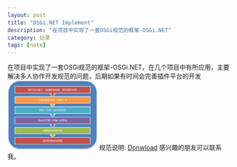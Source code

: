 ```yaml
---
layout: post
title: "OSGi.NET Implement"
description: "在项目中实现了一套OSGi规范的框架-OSGi.NET"
category: 记录
tags: [note]
---
```



在项目中实现了一套OSGi规范的框架-OSGi.NET，在几个项目中有所应用，主要解决多人协作开发规范的问题，后期如果有时间会完善插件平台的开发
<img src="/images/valuation.png" width="40%" height="40%">
规范说明: <a href="/files/Documentation.chm">Donwload</a>
感兴趣的朋友可以联系我。